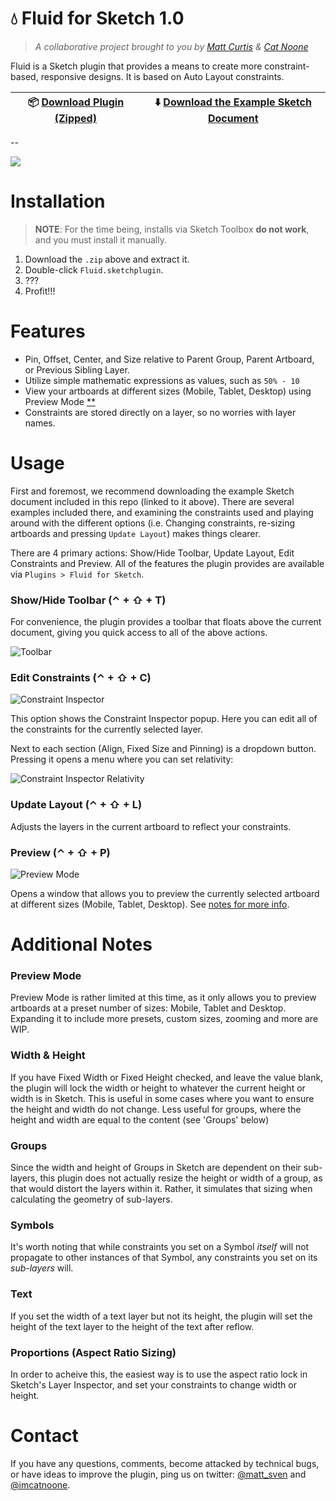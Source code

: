 # :droplet: Fluid for Sketch 1.0

> *A collaborative project brought to you by [Matt Curtis](https://twitter.com/matt_sven) & [Cat Noone](https://twitter.com/imcatnoone)*

Fluid is a Sketch plugin that provides a means to create more constraint-based, responsive designs. It is based on Auto Layout constraints.

:package: [Download Plugin (Zipped)](https://github.com/matt-curtis/Fluid-for-Sketch/releases/download/v1.0/Fluid.sketchplugin.zip) | :arrow_down: [Download the Example Sketch Document](https://github.com/matt-curtis/Fluid-for-Sketch/raw/master/Constraint%20Demos.sketch)
--- | ---

--

![](README/screenshot.png)

# Installation

> **NOTE**: For the time being, installs via Sketch Toolbox **do not work**, and you must install it manually.

1. Download the `.zip` above and extract it.
2. Double-click `Fluid.sketchplugin`.
3. ???
4. Profit!!!

# Features

- Pin, Offset, Center, and Size relative to Parent Group, Parent Artboard, or Previous Sibling Layer.
- Utilize simple mathematic expressions as values, such as `50% - 10`
- View your artboards at different sizes (Mobile, Tablet, Desktop) using Preview Mode [**](#preview-mode)
- Constraints are stored directly on a layer, so no worries with layer names.

# Usage

First and foremost, we recommend downloading the example Sketch document included in this repo (linked to it above). There are several examples included there, and examining the constraints used and playing around with the different options (i.e. Changing constraints, re-sizing artboards and pressing `Update Layout`) makes things clearer.

There are 4 primary actions: Show/Hide Toolbar, Update Layout, Edit Constraints and Preview. All of the features the plugin provides are available via `Plugins > Fluid for Sketch`.

### Show/Hide Toolbar (⌃ + ⇧ + T)

For convenience, the plugin provides a toolbar that floats above the current document, giving you quick access to all of the above actions.

![Toolbar](README/toolbar.png)

### Edit Constraints (⌃ + ⇧ + C)

![Constraint Inspector](README/constraint-inspector.png)

This option shows the Constraint Inspector popup. Here you can edit all of the constraints for the currently selected layer.

Next to each section (Align, Fixed Size and Pinning) is a dropdown button. Pressing it opens a menu where you can set relativity:

![Constraint Inspector Relativity](README/constraint-inspector-relativity.png)

### Update Layout (⌃ + ⇧ + L)

Adjusts the layers in the current artboard to reflect your constraints.

### Preview (⌃ + ⇧ + P)

![Preview Mode](README/preview-mode.png)

Opens a window that allows you to preview the currently selected artboard at different sizes (Mobile, Tablet, Desktop). See [notes for more info](#preview-mode).

# Additional Notes

### Preview Mode

Preview Mode is rather limited at this time, as it only allows you to preview artboards at a preset number of sizes: Mobile, Tablet and Desktop. Expanding it to include more presets, custom sizes, zooming and more are WIP.

### Width & Height

If you have Fixed Width or Fixed Height checked, and leave the value blank, the plugin will lock the width or height to whatever the current height or width is in Sketch. This is useful in some cases where you want to ensure the height and width do not change. Less useful for groups, where the height and width are equal to the content (see 'Groups' below)

### Groups

Since the width and height of Groups in Sketch are dependent on their sub-layers, this plugin does not actually resize the height or width of a group, as that would distort the layers within it. Rather, it simulates that sizing when calculating the geometry of sub-layers.

### Symbols

It's worth noting that while constraints you set on a Symbol *itself* will not propagate to other instances of that Symbol, any constraints you set on its *sub-layers* will.

### Text

If you set the width of a text layer but not its height, the plugin will set the height of the text layer to the height of the text after reflow.

### Proportions (Aspect Ratio Sizing)

In order to acheive this, the easiest way is to use the aspect ratio lock in Sketch's Layer Inspector, and set your constraints to change width or height.


# Contact

If you have any questions, comments, become attacked by technical bugs, or have ideas to improve the plugin, ping us on twitter:
[@matt_sven](http://twitter.com/matt_sven) and [@imcatnoone](http://twitter.com/imcatnoone).
